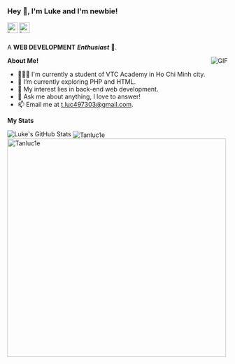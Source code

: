 <h3 title="hehehe"> Hey 👋, I'm Luke and I'm newbie!</h3>

<a href="https://www.instagram.com/34.luke/">
  <img align="left" alt="Luke's Instagram" width="24px" src="https://cdn-icons.flaticon.com/png/512/3955/premium/3955024.png?token=exp=1656608431~hmac=d2c33f572e3940ff6085a71f16eac061" />
</a>
<a href="https://www.facebook.com/a123.1e">
  <img align="left" alt="Luke's Facebook" width="24px" src="https://cdn-icons-png.flaticon.com/512/5968/5968764.png" />
</a>



<br />
<br />

A **WEB DEVELOPMENT** ***Enthusiast*** 🚀.
 

  <img align="right" alt="GIF" src="https://i.pinimg.com/originals/e4/26/70/e426702edf874b181aced1e2fa5c6cde.gif" />

**About Me!**

- 👨🏽‍💻 I'm currently a student of VTC Academy in Ho Chi Minh city.
- 🌱 I’m currently exploring PHP and HTML.
- 🤔 My interest lies in back-end web development.
- 💬 Ask me about anything, I love to answer!
- 📫 Email me at [t.luc497303@gmail.com](mailto:t.luc497303@gmail.com).



**My Stats**  

<img src="https://github-readme-stats.vercel.app/api?username=tanluc1e&hide=contribs,prs&theme=radical" alt="Luke's GitHub Stats">
<img align="center" src="https://github-readme-streak-stats.herokuapp.com/?user=tanluc1e&count_private=true&theme=radical" alt="Tanluc1e" />
<img align="center" width=500 src="https://github-readme-stats.vercel.app/api/top-langs/?username=tanluc1e&count_private=true&theme=radical" alt="Tanluc1e" />
